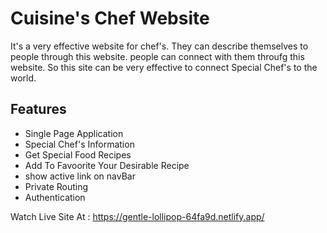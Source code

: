 
# Cuisine's Chef Website

It's a very effective website for chef's. They can describe themselves to people through this website. people can connect with them throufg this website. So this site can be very effective to connect Special Chef's to the world.


## Features

- Single Page Application
- Special Chef's Information
- Get Special Food Recipes
- Add To Favoorite Your Desirable Recipe
- show active link on navBar
- Private Routing
- Authentication


Watch Live Site At : https://gentle-lollipop-64fa9d.netlify.app/

